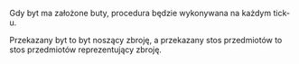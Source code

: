 Gdy byt ma założone buty, procedura będzie wykonywana na każdym tick-u.

Przekazany byt to byt noszący zbroję, a przekazany stos przedmiotów to stos przedmiotów reprezentujący zbroję.